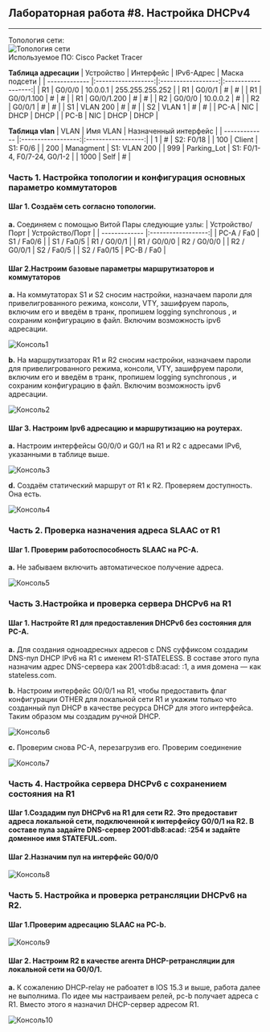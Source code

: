 ## Лабораторная работа #8. Настройка DHCPv4
------

Топология сети:  
![Топология сети](https://github.com/Okatsladz/otus-NE-homework/blob/main/Labs/lab8/Images/Topology.png)  
Используемое ПО: Cisco Packet Tracer 

**Таблица адресации**
| Устройство | Интерфейс  | IPv6-Адрес | Маска подсети |
| ------------- |:------------------:|:------------------:|:------------------:|
| R1     | G0/0/0 | 10.0.0.1 | 255.255.255.252 | 
| R1    | G0/0/1 | # | #  | 
| R1    | G0/0/1.100 |  # | #  | 
| R1    | G0/0/1.200 |  # | #  | 
| R2    | G0/0/0 |  10.0.0.2 | #  | 
| R2     | G0/0/1 | # | # | 
| S1     | VLAN 200 | # | # | 
| S2     | VLAN 1 | # | # | 
| PC-A    | NIC |  DHCP  | DHCP  | 
| PC-B     | NIC |   DHCP  | DHCP  | 

**Таблица vlan**
| VLAN | Имя VLAN  | Назначенный интерфейс |
| ------------- |:------------------:|:------------------:| 
| 1     | # | S2: F0/18 | 
| 100    | Client |  S1: F0/6   | 
| 200    | Managment | S1: VLAN 200    | 
| 999     | Parking_Lot | S1: F0/1-4, F0/7-24, G0/1-2 | 
| 1000   | Self |  #  | 



### Часть 1. Настройка топологии и конфигурация основных параметро коммутаторов

#### Шаг 1. Создаём сеть согласно топологии.  
**a.**	Соединяем с помощью Витой Пары следующие узлы:
| Устройство/Порт | Устройство/Порт | 
| ------------- |:------------------:| 
| PC-A / Fa0     | S1 / Fa0/6    |
| S1 / Fa0/5     | R1 / G0/0/1   | 
| R1 / G0/0/0    | R2 / G0/0/0   | 
| R2 / G0/0/1    | S2 / Fa0/5    | 
| S2 / Fa0/15     | PC-B / Fa0     |    


#### Шаг 2.Настроим базовые параметры маршрутизаторов и коммутаторов
**a.**  На коммутаторах S1 и S2 cносим настройки, назначаем пароли для привелигрованного режима, консоли, VTY, зашифруем пароль, включим его и введём в транк,  пропишем logging synchronous , и сохраним конфигурацию в файл. Включим возможность ipv6 адресации.

![Консоль1](https://github.com/Okatsladz/otus-NE-homework/blob/main/Labs/lab8/Images/console1.png) 

**b.**  На маршрутизаторах R1 и R2 cносим настройки, назначаем пароли для привелигрованного режима, консоли, VTY, зашифруем пароли, включим его и введём в транк,  пропишем logging synchronous , и сохраним конфигурацию в файл. Включим возможность ipv6 адресации.

![Консоль2](https://github.com/Okatsladz/otus-NE-homework/blob/main/Labs/lab8/Images/console2.png) 

#### Шаг 3. Настроим Ipv6 адресацию и маршрутизацию на роутерах. 

**a.** 	Настроим интерфейсы G0/0/0 и G0/1 на R1 и R2 с адресами IPv6, указанными в таблице выше.

![Консоль3](https://github.com/Okatsladz/otus-NE-homework/blob/main/Labs/lab8/Images/console3.png) 

**d.**  Создаём статический маршрут от R1 к R2. Проверяем доступность. Она есть.

![Консоль4](https://github.com/Okatsladz/otus-NE-homework/blob/main/Labs/lab8/Images/console4.png)  

### Часть 2. Проверка назначения адреса SLAAC от R1

#### Шаг 1. Проверим работоспособность SLAAC на PC-A.

**a.** 	Не забываем включить автоматическое получение адреса.

![Консоль5](https://github.com/Okatsladz/otus-NE-homework/blob/main/Labs/lab8/Images/console5.png)  

### Часть 3.Настройка и проверка сервера DHCPv6 на R1

#### Шаг 1. Настройте R1 для предоставления DHCPv6 без состояния для PC-A.

**a.**  Для создания одноадресных адресов с DNS суффиксом создадим DNS-пул DHCP IPv6 на R1 с именем R1-STATELESS. В составе этого пула назначим адрес DNS-сервера как 2001:db8:acad: :1, а имя домена — как stateless.com.

**b.** Настроим интерфейс G0/0/1 на R1, чтобы предоставить флаг конфигурации OTHER для локальной сети R1 и укажим только что созданный пул DHCP в качестве ресурса DHCP для этого интерфейса. Таким образом мы создадим ручной DHCP.

![Консоль6](https://github.com/Okatsladz/otus-NE-homework/blob/main/Labs/lab8/Images/console6.png)  

**c.** Проверим снова PC-A, перезагрузив его. Проверим соединение

![Консоль7](https://github.com/Okatsladz/otus-NE-homework/blob/main/Labs/lab8/Images/console7.png)  


### Часть 4. Настройка сервера DHCPv6 с сохранением состояния на R1

#### Шаг 1.Создадим пул DHCPv6 на R1 для сети R2. Это предоставит адреса локальной сети, подключенной к интерфейсу G0/0/1 на R2. В составе пула задайте DNS-сервер 2001:db8:acad: :254 и задайте доменное имя STATEFUL.com.

#### Шаг 2.Назначим пул на интерфейс G0/0/0

![Консоль8](https://github.com/Okatsladz/otus-NE-homework/blob/main/Labs/lab8/Images/console8.png)  

### Часть 5. Настройка и проверка ретрансляции DHCPv6 на R2.

#### Шаг 1.Проверим адресацию SLAAC на PC-b.

![Консоль9](https://github.com/Okatsladz/otus-NE-homework/blob/main/Labs/lab8/Images/console9.png)  


#### Шаг 2. Настроим R2 в качестве агента DHCP-ретрансляции для локальной сети на G0/0/1.

**a.** К сожалению DHCP-relay не рабоатет в IOS 15.3 и выше, работа далее не выполнима. По идее мы настраиваем релей, pc-b получает адреса с R1. Вместо этого я назначил DHCP-сервер адресом R1. 

![Консоль10](https://github.com/Okatsladz/otus-NE-homework/blob/main/Labs/lab8/Images/console10.png)  




